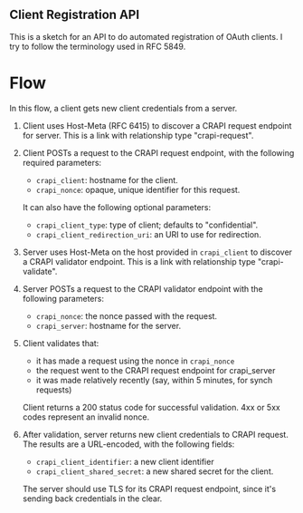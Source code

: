 Client Registration API
-----------------------

This is a sketch for an API to do automated registration of OAuth
clients. I try to follow the terminology used in RFC 5849.

Flow
====

In this flow, a client gets new client credentials from a server.

1. Client uses Host-Meta (RFC 6415) to discover a CRAPI request
   endpoint for server. This is a link with relationship type
   "crapi-request".

2. Client POSTs a request to the CRAPI request endpoint, with the
   following required parameters:

   * `crapi_client`: hostname for the client.
   * `crapi_nonce`: opaque, unique identifier for this request.

   It can also have the following optional parameters:

   * `crapi_client_type`: type of client; defaults to "confidential".
   * `crapi_client_redirection_uri`: an URI to use for redirection.

3. Server uses Host-Meta on the host provided in `crapi_client` to
   discover a CRAPI validator endpoint. This is a link with
   relationship type "crapi-validate".

4. Server POSTs a request to the CRAPI validator endpoint with the
   following parameters:

   * `crapi_nonce`: the nonce passed with the request.
   * `crapi_server`: hostname for the server.

5. Client validates that:
   
   * it has made a request using the nonce in `crapi_nonce`
   * the request went to the CRAPI request endpoint for crapi_server
   * it was made relatively recently (say, within 5 minutes, for synch requests)

   Client returns a 200 status code for successful validation. 4xx or
   5xx codes represent an invalid nonce.

6. After validation, server returns new client credentials to CRAPI
   request. The results are a URL-encoded, with the following fields:

   * `crapi_client_identifier`: a new client identifier
   * `crapi_client_shared_secret`: a new shared secret for the client.

   The server should use TLS for its CRAPI request endpoint, since
   it's sending back credentials in the clear.
